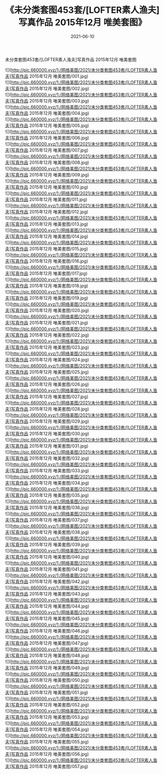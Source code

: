 ﻿---
layout: post
title:  《未分类套图453套/[LOFTER素人渔夫]写真作品 2015年12月 唯美套图》
date:   2021-06-10
img: http://pic.660000.xyz/1:/网络美图/2021/未分类套图453套/[LOFTER素人渔夫]写真作品 2015年12月 唯美套图/000.jpg
categories: [美女, 清纯, 唯美]
---

未分类套图453套/[LOFTER素人渔夫]写真作品 2015年12月 唯美套图

 ![](http://pic.660000.xyz/1:/网络美图/2021/未分类套图453套/[LOFTER素人渔夫]写真作品 2015年12月 唯美套图/001.jpg) <br>![](http://pic.660000.xyz/1:/网络美图/2021/未分类套图453套/[LOFTER素人渔夫]写真作品 2015年12月 唯美套图/002.jpg) <br>![](http://pic.660000.xyz/1:/网络美图/2021/未分类套图453套/[LOFTER素人渔夫]写真作品 2015年12月 唯美套图/003.jpg) <br>![](http://pic.660000.xyz/1:/网络美图/2021/未分类套图453套/[LOFTER素人渔夫]写真作品 2015年12月 唯美套图/004.jpg) <br>![](http://pic.660000.xyz/1:/网络美图/2021/未分类套图453套/[LOFTER素人渔夫]写真作品 2015年12月 唯美套图/005.jpg) <br>![](http://pic.660000.xyz/1:/网络美图/2021/未分类套图453套/[LOFTER素人渔夫]写真作品 2015年12月 唯美套图/006.jpg) <br>![](http://pic.660000.xyz/1:/网络美图/2021/未分类套图453套/[LOFTER素人渔夫]写真作品 2015年12月 唯美套图/007.jpg) <br>![](http://pic.660000.xyz/1:/网络美图/2021/未分类套图453套/[LOFTER素人渔夫]写真作品 2015年12月 唯美套图/008.jpg) <br>![](http://pic.660000.xyz/1:/网络美图/2021/未分类套图453套/[LOFTER素人渔夫]写真作品 2015年12月 唯美套图/009.jpg) <br>![](http://pic.660000.xyz/1:/网络美图/2021/未分类套图453套/[LOFTER素人渔夫]写真作品 2015年12月 唯美套图/010.jpg) <br>![](http://pic.660000.xyz/1:/网络美图/2021/未分类套图453套/[LOFTER素人渔夫]写真作品 2015年12月 唯美套图/011.jpg) <br>![](http://pic.660000.xyz/1:/网络美图/2021/未分类套图453套/[LOFTER素人渔夫]写真作品 2015年12月 唯美套图/012.jpg) <br>![](http://pic.660000.xyz/1:/网络美图/2021/未分类套图453套/[LOFTER素人渔夫]写真作品 2015年12月 唯美套图/013.jpg) <br>![](http://pic.660000.xyz/1:/网络美图/2021/未分类套图453套/[LOFTER素人渔夫]写真作品 2015年12月 唯美套图/014.jpg) <br>![](http://pic.660000.xyz/1:/网络美图/2021/未分类套图453套/[LOFTER素人渔夫]写真作品 2015年12月 唯美套图/015.jpg) <br>![](http://pic.660000.xyz/1:/网络美图/2021/未分类套图453套/[LOFTER素人渔夫]写真作品 2015年12月 唯美套图/016.jpg) <br>![](http://pic.660000.xyz/1:/网络美图/2021/未分类套图453套/[LOFTER素人渔夫]写真作品 2015年12月 唯美套图/017.jpg) <br>![](http://pic.660000.xyz/1:/网络美图/2021/未分类套图453套/[LOFTER素人渔夫]写真作品 2015年12月 唯美套图/018.jpg) <br>![](http://pic.660000.xyz/1:/网络美图/2021/未分类套图453套/[LOFTER素人渔夫]写真作品 2015年12月 唯美套图/019.jpg) <br>![](http://pic.660000.xyz/1:/网络美图/2021/未分类套图453套/[LOFTER素人渔夫]写真作品 2015年12月 唯美套图/020.jpg) <br>![](http://pic.660000.xyz/1:/网络美图/2021/未分类套图453套/[LOFTER素人渔夫]写真作品 2015年12月 唯美套图/021.jpg) <br>![](http://pic.660000.xyz/1:/网络美图/2021/未分类套图453套/[LOFTER素人渔夫]写真作品 2015年12月 唯美套图/022.jpg) <br>![](http://pic.660000.xyz/1:/网络美图/2021/未分类套图453套/[LOFTER素人渔夫]写真作品 2015年12月 唯美套图/023.jpg) <br>![](http://pic.660000.xyz/1:/网络美图/2021/未分类套图453套/[LOFTER素人渔夫]写真作品 2015年12月 唯美套图/024.jpg) <br>![](http://pic.660000.xyz/1:/网络美图/2021/未分类套图453套/[LOFTER素人渔夫]写真作品 2015年12月 唯美套图/025.jpg) <br>![](http://pic.660000.xyz/1:/网络美图/2021/未分类套图453套/[LOFTER素人渔夫]写真作品 2015年12月 唯美套图/026.jpg) <br>![](http://pic.660000.xyz/1:/网络美图/2021/未分类套图453套/[LOFTER素人渔夫]写真作品 2015年12月 唯美套图/027.jpg) <br>![](http://pic.660000.xyz/1:/网络美图/2021/未分类套图453套/[LOFTER素人渔夫]写真作品 2015年12月 唯美套图/028.jpg) <br>![](http://pic.660000.xyz/1:/网络美图/2021/未分类套图453套/[LOFTER素人渔夫]写真作品 2015年12月 唯美套图/029.jpg) <br>![](http://pic.660000.xyz/1:/网络美图/2021/未分类套图453套/[LOFTER素人渔夫]写真作品 2015年12月 唯美套图/030.jpg) <br>![](http://pic.660000.xyz/1:/网络美图/2021/未分类套图453套/[LOFTER素人渔夫]写真作品 2015年12月 唯美套图/031.jpg) <br>![](http://pic.660000.xyz/1:/网络美图/2021/未分类套图453套/[LOFTER素人渔夫]写真作品 2015年12月 唯美套图/032.jpg) <br>![](http://pic.660000.xyz/1:/网络美图/2021/未分类套图453套/[LOFTER素人渔夫]写真作品 2015年12月 唯美套图/033.jpg) <br>![](http://pic.660000.xyz/1:/网络美图/2021/未分类套图453套/[LOFTER素人渔夫]写真作品 2015年12月 唯美套图/034.jpg) <br>![](http://pic.660000.xyz/1:/网络美图/2021/未分类套图453套/[LOFTER素人渔夫]写真作品 2015年12月 唯美套图/035.jpg) <br>![](http://pic.660000.xyz/1:/网络美图/2021/未分类套图453套/[LOFTER素人渔夫]写真作品 2015年12月 唯美套图/036.jpg) <br>![](http://pic.660000.xyz/1:/网络美图/2021/未分类套图453套/[LOFTER素人渔夫]写真作品 2015年12月 唯美套图/037.jpg) <br>![](http://pic.660000.xyz/1:/网络美图/2021/未分类套图453套/[LOFTER素人渔夫]写真作品 2015年12月 唯美套图/038.jpg) <br>![](http://pic.660000.xyz/1:/网络美图/2021/未分类套图453套/[LOFTER素人渔夫]写真作品 2015年12月 唯美套图/039.jpg) <br>![](http://pic.660000.xyz/1:/网络美图/2021/未分类套图453套/[LOFTER素人渔夫]写真作品 2015年12月 唯美套图/040.jpg) <br>![](http://pic.660000.xyz/1:/网络美图/2021/未分类套图453套/[LOFTER素人渔夫]写真作品 2015年12月 唯美套图/041.jpg) <br>![](http://pic.660000.xyz/1:/网络美图/2021/未分类套图453套/[LOFTER素人渔夫]写真作品 2015年12月 唯美套图/042.jpg) <br>![](http://pic.660000.xyz/1:/网络美图/2021/未分类套图453套/[LOFTER素人渔夫]写真作品 2015年12月 唯美套图/043.jpg) <br>![](http://pic.660000.xyz/1:/网络美图/2021/未分类套图453套/[LOFTER素人渔夫]写真作品 2015年12月 唯美套图/044.jpg) <br>![](http://pic.660000.xyz/1:/网络美图/2021/未分类套图453套/[LOFTER素人渔夫]写真作品 2015年12月 唯美套图/045.jpg) <br>![](http://pic.660000.xyz/1:/网络美图/2021/未分类套图453套/[LOFTER素人渔夫]写真作品 2015年12月 唯美套图/046.jpg) <br>![](http://pic.660000.xyz/1:/网络美图/2021/未分类套图453套/[LOFTER素人渔夫]写真作品 2015年12月 唯美套图/047.jpg) <br>![](http://pic.660000.xyz/1:/网络美图/2021/未分类套图453套/[LOFTER素人渔夫]写真作品 2015年12月 唯美套图/048.jpg) <br>![](http://pic.660000.xyz/1:/网络美图/2021/未分类套图453套/[LOFTER素人渔夫]写真作品 2015年12月 唯美套图/049.jpg) <br>![](http://pic.660000.xyz/1:/网络美图/2021/未分类套图453套/[LOFTER素人渔夫]写真作品 2015年12月 唯美套图/050.jpg) <br>![](http://pic.660000.xyz/1:/网络美图/2021/未分类套图453套/[LOFTER素人渔夫]写真作品 2015年12月 唯美套图/051.jpg) <br>![](http://pic.660000.xyz/1:/网络美图/2021/未分类套图453套/[LOFTER素人渔夫]写真作品 2015年12月 唯美套图/052.jpg) <br>![](http://pic.660000.xyz/1:/网络美图/2021/未分类套图453套/[LOFTER素人渔夫]写真作品 2015年12月 唯美套图/053.jpg) <br>![](http://pic.660000.xyz/1:/网络美图/2021/未分类套图453套/[LOFTER素人渔夫]写真作品 2015年12月 唯美套图/054.jpg) <br>![](http://pic.660000.xyz/1:/网络美图/2021/未分类套图453套/[LOFTER素人渔夫]写真作品 2015年12月 唯美套图/055.jpg) <br>![](http://pic.660000.xyz/1:/网络美图/2021/未分类套图453套/[LOFTER素人渔夫]写真作品 2015年12月 唯美套图/056.jpg) <br>![](http://pic.660000.xyz/1:/网络美图/2021/未分类套图453套/[LOFTER素人渔夫]写真作品 2015年12月 唯美套图/057.jpg) <br>